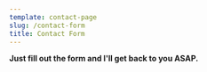 ```yaml
---
template: contact-page
slug: /contact-form
title: Contact Form
---
```


**Just fill out the form and I'll get back to you ASAP.**